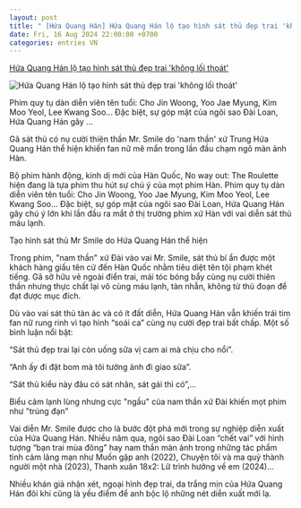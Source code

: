 ```yaml
---
layout: post
title: " [Hứa Quang Hán] Hứa Quang Hán lộ tạo hình sát thủ đẹp trai 'không lối thoát'"
date: Fri, 16 Aug 2024 22:00:00 +0700
categories: entries VN
---
```

[Hứa Quang Hán lộ tạo hình sát thủ đẹp trai 'không lối thoát'](https://cuoi.tuoitre.vn/hua-quang-han-lo-tao-hinh-sat-thu-dep-trai-khong-loi-thoat-20240816142411363.htm)

![Hứa Quang Hán lộ tạo hình sát thủ đẹp trai 'không lối thoát'](https://cdn.tuoitre.vn/zoom/600_315/471584752817336320/2024/8/16/hua-quang-han-no-way-out-2-17237929600201750623659-0-0-628-1200-crop-17237929721761508501014.jpg)

Phim quy tụ dàn diễn viên tên tuổi: Cho Jin Woong, Yoo Jae Myung, Kim Moo Yeol, Lee Kwang Soo... Đặc biệt, sự góp mặt của ngôi sao Đài Loan, Hứa Quang Hán gây ...

Gã sát thủ có nụ cười thiên thần Mr. Smile do 'nam thần' xứ Trung Hứa Quang Hán thể hiện khiến fan nữ mê mẩn trong lần đầu chạm ngõ màn ảnh Hàn.

Bộ phim hành động, kinh dị mới của Hàn Quốc, No way out: The Roulette hiện đang là tựa phim thu hút sự chú ý của mọt phim Hàn. Phim quy tụ dàn diễn viên tên tuổi: Cho Jin Woong, Yoo Jae Myung, Kim Moo Yeol, Lee Kwang Soo... Đặc biệt, sự góp mặt của ngôi sao Đài Loan, Hứa Quang Hán gây chú ý lớn khi lần đầu ra mắt ở thị trường phim xứ Hàn với vai diễn sát thủ máu lạnh.

Tạo hình sát thủ Mr Smile do Hứa Quang Hán thể hiện

Trong phim, "nam thần" xứ Đài vào vai Mr. Smile, sát thủ bí ẩn được một khách hàng giấu tên cử đến Hàn Quốc nhằm tiêu diệt tên tội phạm khét tiếng. Gã sở hữu vẻ ngoài điển trai, mái tóc bóng bẩy cùng nụ cười thiên thần nhưng thực chất lại vô cùng máu lạnh, tàn nhẫn, không từ thủ đoạn để đạt được mục đích.

Dù vào vai sát thủ tàn ác và có ít đất diễn, Hứa Quang Hán vẫn khiến trái tim fan nữ rung rinh vì tạo hình “soái ca” cùng nụ cười đẹp trai bất chấp. Một số bình luận nổi bật:

“Sát thủ đẹp trai lại còn uống sữa vị cam ai mà chịu cho nổi”.

“Anh ấy đi đặt bom mà tôi tưởng ảnh đi giao sữa”.

“Sát thủ kiểu này đâu có sát nhân, sát gái thì có”,...

Biểu cảm lạnh lùng nhưng cực "ngầu" của nam thần xứ Đài khiến mọt phim như "trúng đạn"

Vai diễn Mr. Smile được cho là bước đột phá mới trong sự nghiệp diễn xuất của Hứa Quang Hán. Nhiều năm qua, ngôi sao Đài Loan “chết vai” với hình tượng “bạn trai mùa đông” hay nam thần màn ảnh trong những tác phẩm tình cảm lãng mạn như Muốn gặp anh (2022), Chuyện tôi và ma quỷ thành người một nhà (2023), Thanh xuân 18x2: Lữ trình hướng về em (2024)…

Nhiều khán giả nhận xét, ngoại hình đẹp trai, da trắng mịn của Hứa Quang Hán đôi khi cũng là yếu điểm để anh bộc lộ những nét diễn xuất mới lạ.

